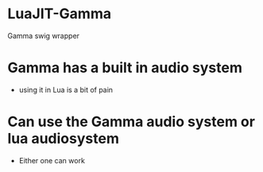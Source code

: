 # LuaJIT-Gamma
Gamma swig wrapper 


# Gamma has a built in audio system
* using it in Lua is a bit of pain 

# Can use the Gamma audio system or lua audiosystem
* Either one can work
